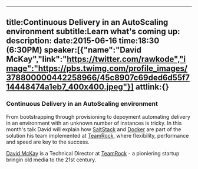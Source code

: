 ----
title:Continuous Delivery in an AutoScaling environment
subtitle:Learn what's coming up:
description:
date:2015-06-16
time:18:30 (6:30PM)
speaker:[{"name":"David McKay","link":"https://twitter.com/rawkode","image":"https://pbs.twimg.com/profile_images/378800000442258966/45c8907c69ded6d55f714448474a1eb7_400x400.jpeg"}]
attlink:{}
----


### Continuous Delivery in an AutoScaling environment

From bootstrapping through provisioning to depoyment automating delivery in an environment with an unknown number of instances is tricky. In this month's talk David will explain how [SaltStack][3] and [Docker][4] are part of the solution his team implemented at [TeamRock][2], where flexibility, performance and speed are key to the success.  

[David McKay][1] is a Technical Director at [TeamRock][2] - a pioniering startup bringin old media to the 21st century.  

[1]: https://twitter.com/rawkode
[2]: http://www.teamrock.com
[3]: http://saltstack.com
[4]: https://www.docker.com

